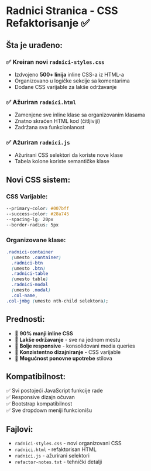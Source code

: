 # Radnici Stranica - CSS Refaktorisanje ✅

## Šta je urađeno:

### ✅ **Kreiran novi `radnici-styles.css`**

- Izdvojeno **500+ linija** inline CSS-a iz HTML-a
- Organizovano u logičke sekcije sa komentarima
- Dodane CSS varijable za lakše održavanje

### ✅ **Ažuriran `radnici.html`**

- Zamenjene sve inline klase sa organizovanim klasama
- Znatno skraćen HTML kod (čitljiviji)
- Zadržana sva funkcionlanost

### ✅ **Ažuriran `radnici.js`**

- Ažurirani CSS selektori da koriste nove klase
- Tabela kolone koriste semantičke klase

## Novi CSS sistem:

### **CSS Varijable:**

```css
--primary-color: #007bff
--success-color: #28a745
--spacing-lg: 20px
--border-radius: 5px
```

### **Organizovane klase:**

```css
.radnici-container
  (umesto .container)
  .radnici-btn
  (umesto .btn)
  .radnici-table
  (umesto table)
  .radnici-modal
  (umesto .modal)
  .col-name,
.col-jmbg (umesto nth-child selektora);
```

## Prednosti:

- 🎯 **90% manji inline CSS**
- 🔧 **Lakše održavanje** - sve na jednom mestu
- 📱 **Bolje responsive** - konsolidovani media queries
- 🎨 **Konzistentno dizajniranje** - CSS varijable
- 🚀 **Mogućnost ponovne upotrebe** stilova

## Kompatibilnost:

✅ Svi postojeći JavaScript funkcije rade  
✅ Responsive dizajn očuvan  
✅ Bootstrap kompatibilnost  
✅ Sve dropdown meniji funkcionišu

## Fajlovi:

- `radnici-styles.css` - novi organizovani CSS
- `radnici.html` - refaktorisan HTML
- `radnici.js` - ažurirani selektori
- `refactor-notes.txt` - tehnički detalji
